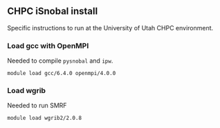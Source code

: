 ## CHPC iSnobal install
Specific instructions to run at the University of Utah CHPC environment.

### Load gcc with OpenMPI
Needed to compile `pysnobal` and `ipw`.

```shell script
module load gcc/6.4.0 openmpi/4.0.0
```

### Load wgrib
Needed to run SMRF
```shell script
module load wgrib2/2.0.8
```
